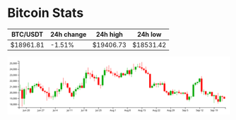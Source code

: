 # Bitcoin Stats

BTC/USDT|24h change|24h high|24h low|
|---|---|---|---|
|$18961.81|-1.51%|$19406.73|$18531.42|

<img src="./chart.svg">
